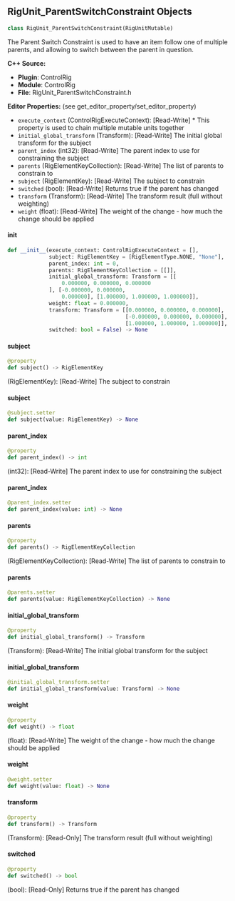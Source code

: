 ## RigUnit_ParentSwitchConstraint Objects

```python
class RigUnit_ParentSwitchConstraint(RigUnitMutable)
```

The Parent Switch Constraint is used to have an item follow one of multiple parents,
and allowing to switch between the parent in question.

**C++ Source:**

- **Plugin**: ControlRig
- **Module**: ControlRig
- **File**: RigUnit_ParentSwitchConstraint.h

**Editor Properties:** (see get_editor_property/set_editor_property)

- ``execute_context`` (ControlRigExecuteContext):  [Read-Write] * This property is used to chain multiple mutable units together
- ``initial_global_transform`` (Transform):  [Read-Write] The initial global transform for the subject
- ``parent_index`` (int32):  [Read-Write] The parent index to use for constraining the subject
- ``parents`` (RigElementKeyCollection):  [Read-Write] The list of parents to constrain to
- ``subject`` (RigElementKey):  [Read-Write] The subject to constrain
- ``switched`` (bool):  [Read-Write] Returns true if the parent has changed
- ``transform`` (Transform):  [Read-Write] The transform result (full without weighting)
- ``weight`` (float):  [Read-Write] The weight of the change - how much the change should be applied

<a id="unreal.RigUnit_ParentSwitchConstraint.__init__"></a>

#### __init__

```python
def __init__(execute_context: ControlRigExecuteContext = [],
             subject: RigElementKey = [RigElementType.NONE, "None"],
             parent_index: int = 0,
             parents: RigElementKeyCollection = [[]],
             initial_global_transform: Transform = [[
                 0.000000, 0.000000, 0.000000
             ], [-0.000000, 0.000000,
                 0.000000], [1.000000, 1.000000, 1.000000]],
             weight: float = 0.000000,
             transform: Transform = [[0.000000, 0.000000, 0.000000],
                                     [-0.000000, 0.000000, 0.000000],
                                     [1.000000, 1.000000, 1.000000]],
             switched: bool = False) -> None
```

<a id="unreal.RigUnit_ParentSwitchConstraint.subject"></a>

#### subject

```python
@property
def subject() -> RigElementKey
```

(RigElementKey):  [Read-Write] The subject to constrain

<a id="unreal.RigUnit_ParentSwitchConstraint.subject"></a>

#### subject

```python
@subject.setter
def subject(value: RigElementKey) -> None
```

<a id="unreal.RigUnit_ParentSwitchConstraint.parent_index"></a>

#### parent_index

```python
@property
def parent_index() -> int
```

(int32):  [Read-Write] The parent index to use for constraining the subject

<a id="unreal.RigUnit_ParentSwitchConstraint.parent_index"></a>

#### parent_index

```python
@parent_index.setter
def parent_index(value: int) -> None
```

<a id="unreal.RigUnit_ParentSwitchConstraint.parents"></a>

#### parents

```python
@property
def parents() -> RigElementKeyCollection
```

(RigElementKeyCollection):  [Read-Write] The list of parents to constrain to

<a id="unreal.RigUnit_ParentSwitchConstraint.parents"></a>

#### parents

```python
@parents.setter
def parents(value: RigElementKeyCollection) -> None
```

<a id="unreal.RigUnit_ParentSwitchConstraint.initial_global_transform"></a>

#### initial_global_transform

```python
@property
def initial_global_transform() -> Transform
```

(Transform):  [Read-Write] The initial global transform for the subject

<a id="unreal.RigUnit_ParentSwitchConstraint.initial_global_transform"></a>

#### initial_global_transform

```python
@initial_global_transform.setter
def initial_global_transform(value: Transform) -> None
```

<a id="unreal.RigUnit_ParentSwitchConstraint.weight"></a>

#### weight

```python
@property
def weight() -> float
```

(float):  [Read-Write] The weight of the change - how much the change should be applied

<a id="unreal.RigUnit_ParentSwitchConstraint.weight"></a>

#### weight

```python
@weight.setter
def weight(value: float) -> None
```

<a id="unreal.RigUnit_ParentSwitchConstraint.transform"></a>

#### transform

```python
@property
def transform() -> Transform
```

(Transform):  [Read-Only] The transform result (full without weighting)

<a id="unreal.RigUnit_ParentSwitchConstraint.switched"></a>

#### switched

```python
@property
def switched() -> bool
```

(bool):  [Read-Only] Returns true if the parent has changed

<a id="unreal.RigUnit_ParentSwitchConstraintArray"></a>